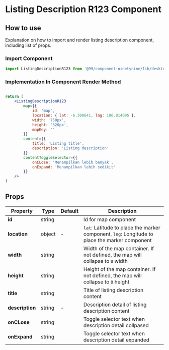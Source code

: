 # Listing Description R123 Component

## How to use
Explanation on how to import and render listing description component, including list of props.

### Import Component

```jsx
import ListingDescriptionR123 from '@99/component-ninetynine/lib/desktop-site/organisms/listing-description-r123/ListingDescriptionR123.component'
```

### Implementation In Component Render Method
```jsx

return (
    <ListingDescriptionR123
        map={{
            id: 'map',
            location: { lat: -6.300641, lng: 106.814095 },
            width: '750px',
            height: '320px',
            mapKey: ''
        }}
        content={{
            title: 'Listing title',
            description: 'Listing description'
        }}
        contentToggleSelector={{
            onCLose: 'Menampilkan lebih banyak',
            onExpand: 'Menampilkan lebih sedikit'
        }}
    />
)
```

## Props

| Property | Type | Default | Description |
|-------|-----------|---------|-----------|
|**id**|string||Id for map component|
|**location**|object|-|`lat`: Latitude to place the marker component, `lng`: Longitude to place the marker component|
|**width**|string||Width of the map container. If not defined, the map will collapse to `0` width|
|**height**|string||Height of the map container. If not defined, the map will collapse to `0` height|
|**title**|string||Title of listing description content|
|**description**|string|-|Description detail of listing description content|
|**onCLose**|string||Toggle selector text when description detail collpased|
|**onExpand**|string||Toggle selector text when description detail expanded|
